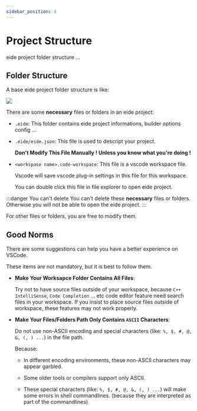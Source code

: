 ```yaml
---
sidebar_position: 4
---
```


# Project Structure

eide project folder structure ...

## Folder Structure

A base eide project folder structure is like:

![](/img/prj_folder_preview.png)

There are some **necessary** files or folders in an eide project:

- `.eide`: This folder contains eide project informations, builder options config ...

- `.eide/eide.json`: This file is used to descript your project.

  **Don't Modify This File Manually ! Unless you know what you're doing !**

- `<workspase name>.code-workspace`: This file is a vscode workspace file.

  Vscode will save vscode plug-in settings in this file for this workspace.
  
  You can double click this file in file explorer to open eide project.

:::danger You can't delete
You can't delete these **necessary** files or folders.<br/>
Otherwise you will not be able to open the eide project.
:::

For other files or folders, you are free to modify them.

## Good Norms

There are some suggestions can help you have a better experience on VSCode.

These items are not mandatory, but it is best to follow them.

- **Make Your Worksapce Folder Contains All Files**:

  Try not to have source files outside of your workspace, because `C++ IntelliSense`, `Code Completion` ... etc code editor feature need search files in your workspace. If you insist to place source files outside of workspace, these features may not work properly. 

- **Make Your Files/Folders Path Only Contains `ASCII` Characters**:

  Do not use non-ASCII encoding and special characters (like: `%, $, #, @, &, (, ) ...`) in the file path.

  Because:
  
  - In different encoding environments, these non-ASCII characters may appear garbled.

  - Some older tools or compilers support only ASCII.

  - These special characters (like: `%, $, #, @, &, (, ) ...`) will make some errors in shell commandlines. (because they are interpreted as part of the commandlines)
